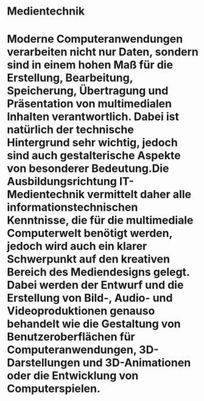 # Medientechnik

# Moderne Computeranwendungen verarbeiten nicht nur Daten, sondern sind in einem hohen Maß für die Erstellung, Bearbeitung, Speicherung, Übertragung und Präsentation von multimedialen Inhalten verantwortlich. Dabei ist natürlich der technische Hintergrund sehr wichtig, jedoch sind auch gestalterische Aspekte von besonderer Bedeutung.Die Ausbildungsrichtung IT-Medientechnik vermittelt daher alle informationstechnischen Kenntnisse, die für die multimediale Computerwelt benötigt werden, jedoch wird auch ein klarer Schwerpunkt auf den kreativen Bereich des Mediendesigns gelegt. Dabei werden der Entwurf und die Erstellung von Bild-, Audio- und Videoproduktionen genauso behandelt wie die Gestaltung von Benutzeroberflächen für Computeranwendungen, 3D-Darstellungen und 3D-Animationen oder die Entwicklung von Computerspielen. 
